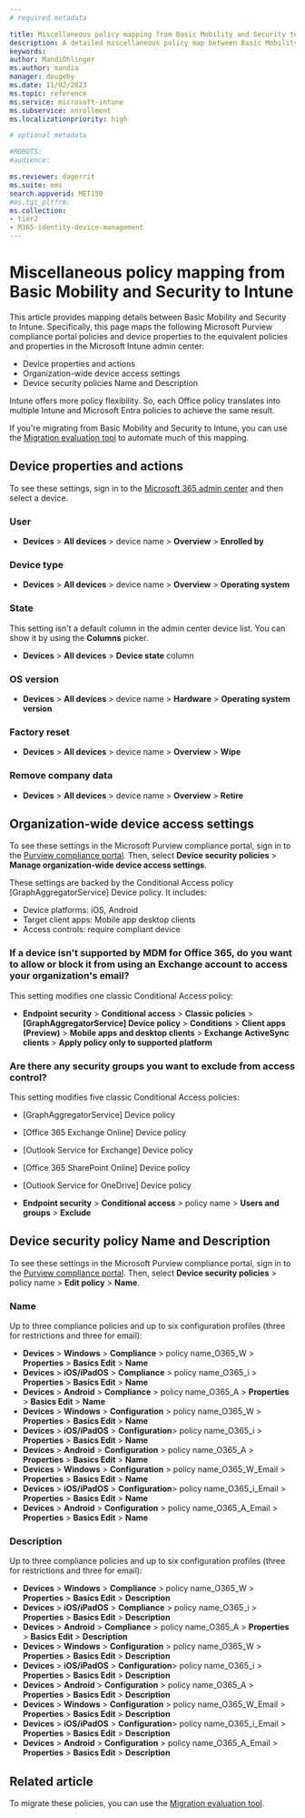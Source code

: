 ```yaml
---
# required metadata

title: Miscellaneous policy mapping from Basic Mobility and Security to Intune
description: A detailed miscellaneous policy map between Basic Mobility and Security access requirements and Intune.
keywords:
author: MandiOhlinger
ms.author: mandia
manager: dougeby
ms.date: 11/02/2023
ms.topic: reference
ms.service: microsoft-intune
ms.subservice: enrollment
ms.localizationpriority: high

# optional metadata

#ROBOTS:
#audience:

ms.reviewer: dagerrit
ms.suite: ems
search.appverid: MET150
#ms.tgt_pltfrm:
ms.collection:
- tier2
- M365-identity-device-management
---
```


# Miscellaneous policy mapping from Basic Mobility and Security to Intune

This article provides mapping details between Basic Mobility and Security to Intune. Specifically, this page maps the following Microsoft Purview compliance portal policies and device properties to the equivalent policies and properties in the Microsoft Intune admin center:

- Device properties and actions
- Organization-wide device access settings
- Device security policies Name and Description

Intune offers more policy flexibility. So, each Office policy translates into multiple Intune and Microsoft Entra policies to achieve the same result.

If you're migrating from Basic Mobility and Security to Intune, you can use the [Migration evaluation tool](migrate-to-intune.md) to automate much of this mapping.

## Device properties and actions

To see these settings, sign in to the [Microsoft 365 admin center](https://portal.office.com/adminportal/home#/MifoDevices) and then select a device.

### User

- **Devices** > **All devices** > device name > **Overview** > **Enrolled by**

### Device type

- **Devices** > **All devices** > device name > **Overview** > **Operating system**

### State

This setting isn't a default column in the admin center device list. You can show it by using the **Columns** picker.

- **Devices** > **All devices** > **Device state** column

### OS version

- **Devices** > **All devices** > device name > **Hardware** > **Operating system version**

### Factory reset

- **Devices** > **All devices** > device name > **Overview** > **Wipe**

### Remove company data

- **Devices** > **All devices** > device name > **Overview** > **Retire**

## Organization-wide device access settings

To see these settings in the Microsoft Purview compliance portal, sign in to the [Purview compliance portal](https://protection.office.com/devicev2). Then, select **Device security policies** > **Manage organization-wide device access settings**.

These settings are backed by the Conditional Access policy [GraphAggregatorService] Device policy. It includes:

- Device platforms: iOS, Android
- Target client apps: Mobile app desktop clients
- Access controls: require compliant device

### If a device isn't supported by MDM for Office 365, do you want to allow or block it from using an Exchange account to access your organization's email?

This setting modifies one classic Conditional Access policy:

- **Endpoint security** > **Conditional access** > **Classic policies** > **[GraphAggregatorService] Device policy** > **Conditions** > **Client apps (Preview)** > **Mobile apps and desktop clients** > **Exchange ActiveSync clients** > **Apply policy only to supported platform**

### Are there any security groups you want to exclude from access control?

This setting modifies five classic Conditional Access policies:

- [GraphAggregatorService] Device policy
- [Office 365 Exchange Online] Device policy
- [Outlook Service for Exchange] Device policy
- [Office 365 SharePoint Online] Device policy
- [Outlook Service for OneDrive] Device policy

- **Endpoint security** > **Conditional access** > policy name > **Users and groups** > **Exclude**

## Device security policy Name and Description

To see these settings in the Microsoft Purview compliance portal, sign in to the [Purview compliance portal](https://protection.office.com/devicev2). Then, select **Device security policies** > policy name > **Edit policy** > **Name**.

### Name

Up to three compliance policies and up to six configuration profiles (three for restrictions and three for email):

- **Devices** > **Windows** > **Compliance** > policy name_O365_W > **Properties** >  **Basics Edit** > **Name**
- **Devices** > **iOS/iPadOS** > **Compliance** > policy name_O365_i > **Properties** > **Basics Edit** > **Name**
- **Devices** > **Android** > **Compliance** > policy name_O365_A > **Properties** > **Basics Edit** > **Name**
- **Devices** > **Windows** > **Configuration** > policy name_O365_W > **Properties** >  **Basics Edit** > **Name**
- **Devices** > **iOS/iPadOS** > **Configuration**> policy name_O365_i > **Properties** > **Basics Edit** > **Name**
- **Devices** > **Android** > **Configuration** > policy name_O365_A > **Properties** > **Basics Edit** > **Name**
- **Devices** > **Windows** > **Configuration** > policy name_O365_W_Email > **Properties** >  **Basics Edit** > **Name**
- **Devices** > **iOS/iPadOS** > **Configuration**> policy name_O365_i_Email > **Properties** > **Basics Edit** > **Name**
- **Devices** > **Android** > **Configuration** > policy name_O365_A_Email > **Properties** > **Basics Edit** > **Name**

### Description

Up to three compliance policies and up to six configuration profiles (three for restrictions and three for email):

- **Devices** > **Windows** > **Compliance** > policy name_O365_W > **Properties** >  **Basics Edit** > **Description**
- **Devices** > **iOS/iPadOS** > **Compliance** > policy name_O365_i > **Properties** > **Basics Edit** > **Description**
- **Devices** > **Android** > **Compliance** > policy name_O365_A > **Properties** > **Basics Edit** > **Description**
- **Devices** > **Windows** > **Configuration** > policy name_O365_W > **Properties** >  **Basics Edit** > **Description**
- **Devices** > **iOS/iPadOS** > **Configuration**> policy name_O365_i > **Properties** > **Basics Edit** > **Description**
- **Devices** > **Android** > **Configuration** > policy name_O365_A > **Properties** > **Basics Edit** > **Description**
- **Devices** > **Windows** > **Configuration** > policy name_O365_W_Email > **Properties** >  **Basics Edit** > **Description**
- **Devices** > **iOS/iPadOS** > **Configuration**> policy name_O365_i_Email > **Properties** > **Basics Edit** > **Description**
- **Devices** > **Android** > **Configuration** > policy name_O365_A_Email > **Properties** > **Basics Edit** > **Description**

## Related article

To migrate these policies, you can use the [Migration evaluation tool](migrate-to-intune.md).
